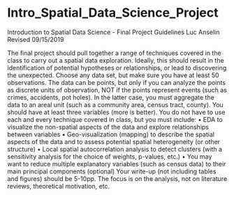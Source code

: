 # Intro_Spatial_Data_Science_Project
Introduction to Spatial Data Science - Final Project Guidelines
Luc Anselin Revised 09/15/2019

The final project should pull together a range of techniques covered in the class to carry out a spatial data exploration. Ideally, this should result in the identification of potential hypotheses or relationships, or lead to discovering the unexpected.
Choose any data set, but make sure you have at least 50 observations. The data can be points, but only if you can analyze the points as discrete units of observation, NOT if the points represent events (such as crimes, accidents, pot holes). In the latter case, you must aggregate the data to an areal unit (such as a community area, census tract, county). You should have at least three variables (more is better).
You do not have to use each and every technique covered in class, but you must include:
• EDA to visualize the non-spatial aspects of the data and explore relationships between variables
• Geo-visualization (mapping) to describe the spatial aspects of the data and to assess potential spatial heterogeneity (or other structure)
• Local spatial autocorrelation analysis to detect clusters (with a sensitivity analysis for the choice of weights, p-values, etc.)
• You may want to reduce multiple explanatory variables (such as census data) to their main principal components (optional)
Your write-up (not including tables and figures) should be 5-10pp. The focus is on the analysis, not on literature reviews, theoretical motivation, etc. 
